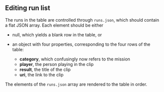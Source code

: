 ## Editing run list

The runs in the table are controlled through `runs.json`, which should
contain a flat JSON array. Each element should be either

* null, which yields a blank row in the table, or

* an object with four properties, corresponding to the four rows of the table:
  * **category**, which confusingly now refers to the mission
  * **player**, the person playing in the clip
  * **result**, the title of the clip
  * **uri**, the link to the clip

The elements of the `runs.json` array are rendered to the table in order.
